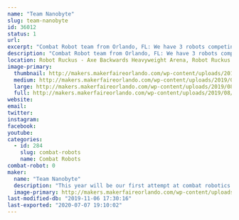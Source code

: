 ```yaml
---
name: "Team Nanobyte"
slug: team-nanobyte
id: 36012
status: 1
url: 
excerpt: "Combat Robot team from Orlando, FL: We have 3 robots competing this year.  Doomzday (Antweight), Cybershock (Beetleweight) and Sassy Pants (Dogeweight).  Come on out and watch the carnage!!!"
description: "Combat Robot team from Orlando, FL: We have 3 robots competing this year.  Doomzday (Antweight), Cybershock (Beetleweight) and Sassy Pants (Dogeweight).  Come on out and watch the carnage!!!"
location: Robot Ruckus - Axe Backwards Heavyweight Arena, Robot Ruckus - Small Arena
image-primary:
  thumbnail: http://makers.makerfaireorlando.com/wp-content/uploads/2019/08/Team-Nanobyte-Logo-1-150x150.jpg
  medium: http://makers.makerfaireorlando.com/wp-content/uploads/2019/08/Team-Nanobyte-Logo-1-300x181.jpg
  large: http://makers.makerfaireorlando.com/wp-content/uploads/2019/08/Team-Nanobyte-Logo-1-1024x617.jpg
  full: http://makers.makerfaireorlando.com/wp-content/uploads/2019/08/Team-Nanobyte-Logo-1.jpg
website: 
email: 
twitter: 
instagram: 
facebook: 
youtube: 
categories:
  - id: 284
    slug: combat-robots
    name: Combat Robots
combat-robot: 0
maker:
  name: "Team Nanobyte"
  description: "This year will be our first attempt at combat robotics.  We will be entering one beetleweight robot (Cybershock) and keeping our fingers crossed that we do pretty good."
  image-primary: http://makers.makerfaireorlando.com/wp-content/uploads/2018/10/Cybershock-3d-1024x744.jpg
last-modified-db: "2019-11-06 17:30:16"
last-exported: "2020-07-07 19:10:02"
---
```

